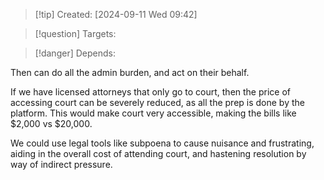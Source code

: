 
>[!tip] Created: [2024-09-11 Wed 09:42]

>[!question] Targets: 

>[!danger] Depends: 

Then can do all the admin burden, and act on their behalf.

If we have licensed attorneys that only go to court, then the price of accessing court can be severely reduced, as all the prep is done by the platform.  This would make court very accessible, making the bills like $2,000 vs $20,000.

We could use legal tools like subpoena to cause nuisance and frustrating, aiding in the overall cost of attending court, and hastening resolution by way of indirect pressure.